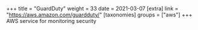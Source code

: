 +++
title = "GuardDuty"
weight = 33
date = 2021-03-07
[extra]
link = "https://aws.amazon.com/guardduty/"
[taxonomies]
groups = ["aws"]
+++
AWS service for monitoring security

